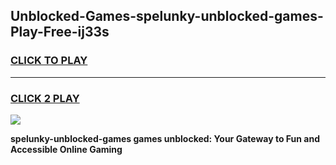 
## Unblocked-Games-spelunky-unblocked-games-Play-Free-ij33s
<h3>
<a href="https://premium76.site?title=spelunky-unblocked-games&ref=23A">CLICK TO PLAY</a></h3>
<hr>

<h3>
<a href="https://premium76.site?title=spelunky-unblocked-games&ref=23A">CLICK 2 PLAY</a>
  
</h3>

<a href="https://premium76.site?title=spelunky-unblocked-games&ref=23A"><img src="https://clearcache.store/games.png"></a>


**spelunky-unblocked-games games unblocked: Your Gateway to Fun and Accessible Online Gaming**
